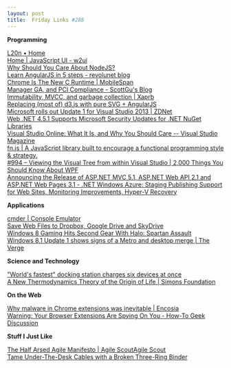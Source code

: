 ```yaml
---
layout: post
title:  Friday Links #288
---
```

**Programming**

[L20n • Home](http://l20n.org/?utm_source=html5weekly&utm_medium=email)   
[Home | JavaScript UI - w2ui](http://w2ui.com/web/home)   
[Why Should You Care About NodeJS?](http://wildermuth.com/2014/01/17/Why_Should_You_Care_About_NodeJS)   
[Learn AngularJS in 5 steps - revolunet blog](http://blog.revolunet.com/blog/2013/06/01/starting-with-angularjs/)   
[Chrome Is The New C Runtime | MobileSpan](https://www.mobilespan.com/cdn/chrome-is-the-new-c-runtime)   
[Manager GA, and PCI Compliance - ScottGu's Blog](http://weblogs.asp.net/scottgu/archive/2014/01/16/windows-azure-staging-publishing-support-for-web-sites-monitoring-improvements-hyper-v-recovery-manager-ga-and-pci-compliance.aspx)   
[Immutability, MVCC, and garbage collection | Xaprb](http://www.xaprb.com/blog/2013/12/28/immutability-mvcc-and-garbage-collection/)   
[Replacing (most of) d3.js with pure SVG + AngularJS](http://alexandros.resin.io/angular-d3-svg/?utm_content=bufferd5e62&utm_source=buffer&utm_medium=twitter&utm_campaign=Buffer)   
[Microsoft rolls out Update 1 for Visual Studio 2013 | ZDNet](http://www.zdnet.com/microsoft-rolls-out-update-1-for-visual-studio-2013-7000025353/)   
[Web ](http://blogs.msdn.com/b/webdev/archive/2014/01/20/announcing-the-release-of-asp-net-mvc-5-1-asp-net-web-api-2-1-and-asp-net-web-pages-3-1.aspx)[.NET 4.5.1 Supports Microsoft Security Updates for .NET NuGet Libraries](http://blogs.msdn.com/b/dotnet/archive/2014/01/22/net-4-5-1-supports-microsoft-security-updates-for-net-nuget-libraries.aspx)   
[Visual Studio Online: What It Is, and Why You Should Care -- Visual Studio Magazine](http://visualstudiomagazine.com/articles/2014/01/01/visual-studio-online.aspx)   
[fn.js | A JavaScript library built to encourage a functional programming style & strategy.](http://eliperelman.com/fn.js/?utm_source=javascriptweekly&utm_medium=email)  
[#994 – Viewing the Visual Tree from within Visual Studio | 2,000 Things You Should Know About WPF](http://wpf.2000things.com/2014/01/24/994-viewing-the-visual-tree-from-within-visual-studio/)   
[Announcing the Release of ASP.NET MVC 5.1, ASP.NET Web API 2.1 and ASP.NET Web Pages 3.1 - .NET ](http://blogs.msdn.com/b/webdev/archive/2014/01/20/announcing-the-release-of-asp-net-mvc-5-1-asp-net-web-api-2-1-and-asp-net-web-pages-3-1.aspx)[Windows Azure: Staging Publishing Support for Web Sites, Monitoring Improvements, Hyper-V Recovery ](http://weblogs.asp.net/scottgu/archive/2014/01/16/windows-azure-staging-publishing-support-for-web-sites-monitoring-improvements-hyper-v-recovery-manager-ga-and-pci-compliance.aspx)

**Applications**

[cmder | Console Emulator](http://bliker.github.io/cmder/)   
[Save Web Files to Dropbox, Google Drive and SkyDrive](http://ctrlq.org/save/)   
[Windows 8 Gaming Hits Second Gear With Halo: Spartan Assault](http://www.makeuseof.com/tag/windows-8-gaming-hits-second-gear-halo-spartan-assault/)   
[Windows 8.1 Update 1 shows signs of a Metro and desktop merge | The Verge](http://www.theverge.com/2014/1/22/5333838/windows-8-1-update-1-pin-metro-apps-taskbar-rumor?utm_source=twitterfeed&utm_medium=twitter)   


**Science and Technology**

["World's fastest" docking station charges six devices at once](http://www.gizmag.com/all-dock-worlds-fastest/30557/)   
[A New Thermodynamics Theory of the Origin of Life | Simons Foundation](https://www.simonsfoundation.org/quanta/20140122-a-new-physics-theory-of-life/)   
  


**On the Web**

[Why malware in Chrome extensions was inevitable | Encosia](http://encosia.com/malware-chrome-extensions-inevitable/)   
[Warning: Your Browser Extensions Are Spying On You - How-To Geek Discussion](http://discuss.howtogeek.com/t/warning-your-browser-extensions-are-spying-on-you/12394)   


**Stuff I Just Like**

[The Half Arsed Agile Manifesto | Agile ScoutAgile Scout](http://agilescout.com/half-arsed-agile-manifesto/?utm_source=feedburner&utm_medium=feed&utm_campaign=Feed%3A+agilescout+%28Agile+Scout+-+Independent+Voice+Democratizing+Agile%29)   
[Tame Under-The-Desk Cables with a Broken Three-Ring Binder](http://lifehacker.com/tame-under-the-desk-cables-with-a-broken-three-ring-bin-1504658626)
